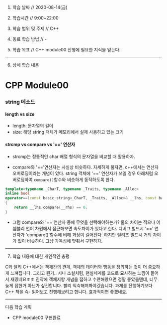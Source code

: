 1. 학습 날짜 // 2020-08-14(금)

2. 학습시간 // 9:00~22:00

3. 학습 범위 및 주제 // C++ 

4. 동료 학습 방법 // -

5. 학습 목표 // C++ module00 진행에 필요한 지식을 얻는다.

---

6. 상세 학습 내용

# CPP Module00

### string 메소드

#### length vs size
- length: 문자열의 길이
- size: 해당 string 객체가 메모리에서 실제 사용하고 있는 크기

#### strcmp vs compare vs '==' 연산자

- strcmp는 정통적인 char 배열 형식의 문자열을 비교할 때 활용하자.

- compare와 '=='연산자는 사실상 비슷하다. 자세하게 풀자면, c++에서는 연산자 오버로딩이라는 개념이 있다. string 객체에 '==' 연산자가 쓰일 경우 아래처럼 오버로딩하여 `compare()`함수와 비슷하게 동작하도록 한다.
```CPP
template<typename _CharT, typename _Traits, typename _Alloc>
inline bool
operator==(const basic_string<_CharT, _Traits, _Alloc>& __lhs, const basic_string<_CharT, _Traits, _Alloc>& __rhs)
{
    return __lhs.compare(__rhs) == 0;
}
```

- 그럼 compare와 '=='연산자 중에 무엇을 선택해야하는가? 둘의 차이는 적으나 어셈블리 언어 차원에서 접근해보면 속도차이가 있다고 한다. 디버그 빌드시 '==' 연산자가 'compare()'함수에 비해 과정이 길어진다. 하지만 릴리즈 빌드시 거의 차이가 없이 비슷하다. 그냥 가독성에 맞춰서 구현하자.

---    
    
7. 학습 내용에 대한 개인적인 총평 

C와 달리 C++에서는 객체간의 관계, 객체의 데이터와 행동을 정의하는 것이 더 중요하게 느껴집니다. 그리고 뭔가.. 시나 소설처럼, 현실세계를 코드로 묘사하는 느낌이 들어서 재밌네요ㅎㅎ 진작에 객체지향 개념을 접하고 수련해왔으면 정말 좋았을텐데, 너무 늦게 접한거 아닌가 싶긴합니다. 빨리 익숙해져봐야겠습니다.
과제를 진행하기보다 C++ 책을 슥- 읽어보고 진행해보려고 합니다. 효과적이면 좋겠네요.

---

다음 학습 계획

- CPP module00 구현완료